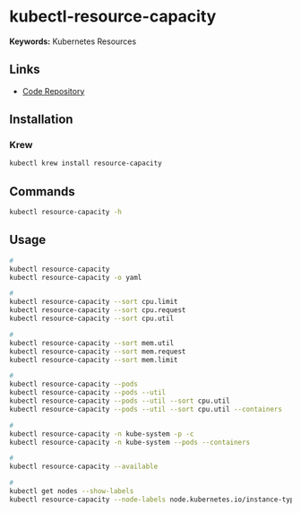 # kubectl-resource-capacity

**Keywords:** Kubernetes Resources

## Links

- [Code Repository](https://github.com/robscott/kube-capacity)

## Installation

### Krew

```sh
kubectl krew install resource-capacity
```

## Commands

```sh
kubectl resource-capacity -h
```

## Usage

```sh
#
kubectl resource-capacity
kubectl resource-capacity -o yaml

#
kubectl resource-capacity --sort cpu.limit
kubectl resource-capacity --sort cpu.request
kubectl resource-capacity --sort cpu.util

#
kubectl resource-capacity --sort mem.util
kubectl resource-capacity --sort mem.request
kubectl resource-capacity --sort mem.limit

#
kubectl resource-capacity --pods
kubectl resource-capacity --pods --util
kubectl resource-capacity --pods --util --sort cpu.util
kubectl resource-capacity --pods --util --sort cpu.util --containers

#
kubectl resource-capacity -n kube-system -p -c
kubectl resource-capacity -n kube-system --pods --containers

#
kubectl resource-capacity --available

#
kubectl get nodes --show-labels
kubectl resource-capacity --node-labels node.kubernetes.io/instance-type=<type>
```
